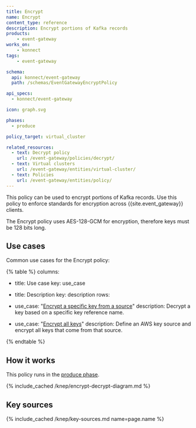 ```yaml
---
title: Encrypt
name: Encrypt
content_type: reference
description: Encrypt portions of Kafka records
products:
    - event-gateway
works_on:
    - konnect
tags:
    - event-gateway

schema:
  api: konnect/event-gateway
  path: /schemas/EventGatewayEncryptPolicy

api_specs:
  - konnect/event-gateway

icon: graph.svg

phases:
  - produce

policy_target: virtual_cluster

related_resources:
  - text: Decrypt policy
    url: /event-gateway/policies/decrypt/
  - text: Virtual clusters
    url: /event-gateway/entities/virtual-cluster/
  - text: Policies
    url: /event-gateway/entities/policy/
---
```


This policy can be used to encrypt portions of Kafka records.
Use this policy to enforce standards for encryption across {{site.event_gateway}} clients. 

The Encrypt policy uses AES-128-GCM for encryption, therefore keys must be 128 bits long.

## Use cases

Common use cases for the Encrypt policy:

<!--vale off-->
{% table %}
columns:
  - title: Use case
    key: use_case
  - title: Description
    key: description
rows:
  - use_case: "[Encrypt a specific key from a source](/event-gateway/policies/encrypt/examples/encrypt-a-key/)"
    description: Decrypt a key based on a specific key reference name.

  - use_case: "[Encrypt all keys](/event-gateway/policies/encrypt/examples/encrypt-everything/)"
    description: Define an AWS key source and encrypt all keys that come from that source.

{% endtable %}
<!--vale on-->

## How it works

This policy runs in the [produce phase](/event-gateway/entities/policy/#phases).

{% include_cached /knep/encrypt-decrypt-diagram.md %}

## Key sources

{% include_cached /knep/key-sources.md name=page.name %}
